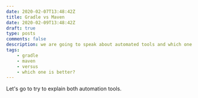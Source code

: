 ```yaml
---
date: 2020-02-07T13:48:42Z
title: Gradle vs Maven
date: 2020-02-09T13:48:42Z
draft: true
type: posts
comments: false
description: we are going to speak about automated tools and which one is the best useful one for me. And hopefully that it's going to help you to make your decision when you decide about which you are going to use. 
tags: 
    - gradle 
    - maven
    - versus 
    - which one is better?
---
```


Let's go to try to explain both automation tools. 
